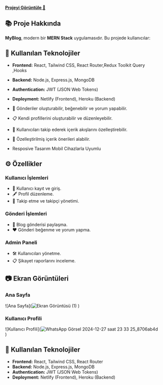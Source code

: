 
[**Projeyi Görüntüle 🚀**](https://myblog-react-mdpol.netlify.app/)

## 📚 Proje Hakkında
**MyBlog**, modern bir **MERN Stack** uygulamasıdır. Bu projede kullanıcılar:

## 🔧 Kullanılan Teknolojiler

- **Frontend:** React, Tailwind CSS, React Router,Redux Toolkit Query ,Hooks
- **Backend:** Node.js, Express.js, MongoDB
- **Authentication:** JWT (JSON Web Tokens)
- **Deployment:** Netlify (Frontend), Heroku (Backend)

- 📝 Gönderiler oluşturabilir, beğenebilir ve yorum yapabilir.
- 📋 Kendi profillerini oluşturabilir ve düzenleyebilir.
- 👥 Kullanıcıları takip ederek içerik akışlarını özelleştirebilir.
- 🎨 Özelleştirilmiş içerik önerileri alabilir.
- Resposive Tasarım Mobil Cihazlarla Uyumlu
  

## ⚙️ Özellikler

### Kullanıcı İşlemleri
- 🔐 Kullanıcı kayıt ve giriş.
- 🖋 Profil düzenleme.
- 👣 Takip etme ve takipçi yönetimi.

### Gönderi İşlemleri
- 📝 Blog gönderisi paylaşma.
- ❤️ Gönderi beğenme ve yorum yapma.

### Admin Paneli
- 🛠 Kullanıcıları yönetme.
- 📋 Şikayet raporlarını inceleme.

## 📷 Ekran Görüntüleri

### Ana Sayfa
![Ana Sayfa](![Ekran Görüntüsü (1)](https://github.com/user-attachments/assets/4eb6b2cd-e28f-44c5-a5ac-65568a86248a)
)

### Kullanıcı Profili
![Kullanıcı Profili](![WhatsApp Görsel 2024-12-27 saat 23 33 25_8706ab4d](https://github.com/user-attachments/assets/2baf5393-f1ff-42aa-a69d-db8966d02a45)
)



## 🔧 Kullanılan Teknolojiler

- **Frontend:** React, Tailwind CSS, React Router
- **Backend:** Node.js, Express.js, MongoDB
- **Authentication:** JWT (JSON Web Tokens)
- **Deployment:** Netlify (Frontend), Heroku (Backend)
